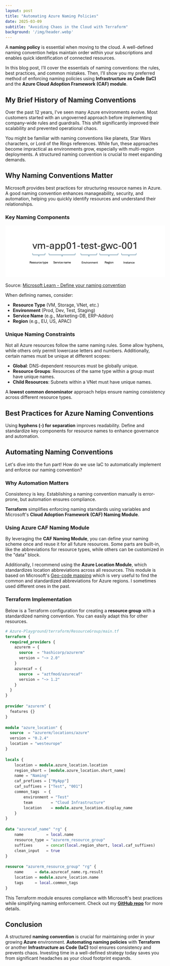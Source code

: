 ```yaml
---
layout: post
title: "Automating Azure Naming Policies"
date: 2025-03-09
subtitle: "Avoiding Chaos in the Cloud with Terraform"
background: '/img/header.webp'
---
```


A **naming policy** is essential when moving to the cloud. A well-defined naming convention helps maintain order within your subscriptions and enables quick identification of connected resources.

In this blog post, I’ll cover the essentials of naming conventions: the rules, best practices, and common mistakes. Then, I’ll show you my preferred method of enforcing naming policies using **Infrastructure as Code (IaC)** and the **Azure Cloud Adoption Framework (CAF) module**.

## My Brief History of Naming Conventions

Over the past 12 years, I've seen many Azure environments evolve. Most customers started with an ungoverned approach before implementing company-wide rules and guardrails. This shift significantly improved their scalability and prevented operational chaos.

You might be familiar with naming conventions like planets, Star Wars characters, or Lord of the Rings references. While fun, these approaches become impractical as environments grow, especially with multi-region deployments. A structured naming convention is crucial to meet expanding demands.

## Why Naming Conventions Matter

Microsoft provides best practices for structuring resource names in Azure. A good naming convention enhances manageability, security, and automation, helping you quickly identify resources and understand their relationships.

### Key Naming Components

![Key components for naming Azure resources: resource type, service name, environment, region, instance](../img/posts/azure-resource-naming.png)

Source: [Microsoft Learn - Define your naming convention](https://learn.microsoft.com/azure/cloud-adoption-framework/ready/azure-best-practices/resource-naming?WT.mc_id=MVP_439787)

When defining names, consider:

- **Resource Type** (VM, Storage, VNet, etc.)
- **Environment** (Prod, Dev, Test, Staging)
- **Service Name** (e.g., Marketing-DB, ERP-Addon)
- **Region** (e.g., EU, US, APAC)

### Unique Naming Constraints

Not all Azure resources follow the same naming rules. Some allow hyphens, while others only permit lowercase letters and numbers. Additionally, certain names must be unique at different scopes:

- **Global**: DNS-dependent resources must be globally unique.
- **Resource Groups**: Resources of the same type within a group must have unique names.
- **Child Resources**: Subnets within a VNet must have unique names.

A **lowest common denominator** approach helps ensure naming consistency across different resource types.

## Best Practices for Azure Naming Conventions

Using **hyphens (-) for separation** improves readability. Define and standardize key components for resource names to enhance governance and automation.

## Automating Naming Conventions

Let's dive into the fun part! How do we use IaC to automatically implement and enforce our naming convention?

### Why Automation Matters

Consistency is key. Establishing a naming convention manually is error-prone, but automation ensures compliance.

**Terraform** simplifies enforcing naming standards using variables and Microsoft's **Cloud Adoption Framework (CAF) Naming Module**.

### Using Azure CAF Naming Module

By leveraging the **CAF Naming Module**, you can define your naming scheme once and reuse it for all future resources. Some parts are built-in, like the abbreviations for resource types, while others can be customized in the "data" block.

Additionally, I recommend using the **Azure Location Module**, which standardizes location abbreviations across all resources. This module is based on Microsoft's [Geo-code mapping](https://learn.microsoft.com/azure/backup/scripts/geo-code-list?WT.mc_id=MVP_439787) which is very useful to find the common and standardized abbreviations for Azure regions. I sometimes used different ones in the past.

### Terraform Implementation

Below is a Terraform configuration for creating a **resource group** with a standardized naming convention. You can easily adapt this for other resources.

```terraform
# Azure-Playground/terraform/ResourceGroup/main.tf
terraform {
  required_providers {
    azurerm = {
      source  = "hashicorp/azurerm"
      version = "~> 2.0"
    }
    azurecaf = {
      source  = "aztfmod/azurecaf"
      version = "~> 1.2"
    }
  }
}

provider "azurerm" {
  features {}
}

module "azure_location" {
  source  = "azurerm/locations/azure"
  version = "0.2.4"
  location = "westeurope"
}

locals {
    location = module.azure_location.location
    region_short = [module.azure_location.short_name]
    name = "Naming"
    caf_prefixes = ["MyApp"]
    caf_suffixes = ["Test", "001"]
    common_tags  = {
        environment = "Test"
        team        = "Cloud Infrastructure"
        location    = module.azure_location.display_name
    }
}

data "azurecaf_name" "rg" {
    name          = local.name
    resource_type = "azurerm_resource_group"
    suffixes      = concat(local.region_short, local.caf_suffixes)
    clean_input   = true
}

resource "azurerm_resource_group" "rg" {
    name     = data.azurecaf_name.rg.result
    location = module.azure_location.name
    tags     = local.common_tags
}
```

This Terraform module ensures compliance with Microsoft's best practices while simplifying naming enforcement. Check out my [**GitHub repo**](https://github.com/chris4jahn/Azure-Playground) for more details.

## Conclusion

A structured **naming convention** is crucial for maintaining order in your growing **Azure** environment. **Automating naming policies** with **Terraform** or another **Infrastructure as Code (IaC)** tool ensures consistency and prevents chaos. Investing time in a well-defined strategy today saves you from significant headaches as your cloud footprint expands.

